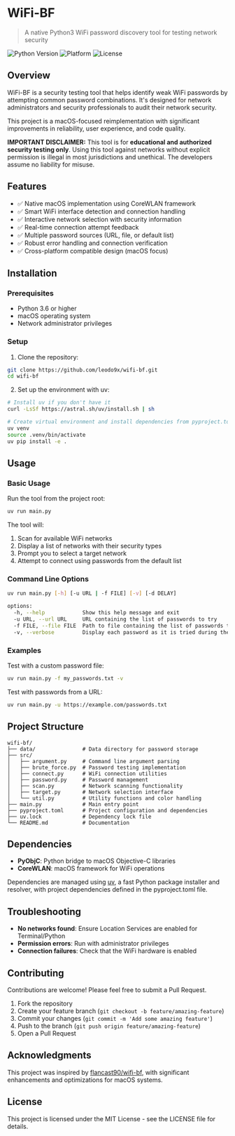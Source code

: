 # WiFi-BF

> A native Python3 WiFi password discovery tool for testing network security

![Python Version](https://img.shields.io/badge/python-3.6%2B-blue)
![Platform](https://img.shields.io/badge/platform-macOS-lightgrey)
![License](https://img.shields.io/badge/license-MIT-green)

## Overview

WiFi-BF is a security testing tool that helps identify weak WiFi passwords by attempting common password combinations. It's designed for network administrators and security professionals to audit their network security.

This project is a macOS-focused reimplementation with significant improvements in reliability, user experience, and code quality.

**IMPORTANT DISCLAIMER:** This tool is for **educational and authorized security testing only**. Using this tool against networks without explicit permission is illegal in most jurisdictions and unethical. The developers assume no liability for misuse.

## Features

- ✅ Native macOS implementation using CoreWLAN framework
- ✅ Smart WiFi interface detection and connection handling
- ✅ Interactive network selection with security information
- ✅ Real-time connection attempt feedback
- ✅ Multiple password sources (URL, file, or default list)
- ✅ Robust error handling and connection verification
- ✅ Cross-platform compatible design (macOS focus)

## Installation

### Prerequisites

- Python 3.6 or higher
- macOS operating system
- Network administrator privileges

### Setup

1. Clone the repository:
```bash
git clone https://github.com/leodo9x/wifi-bf.git
cd wifi-bf
```

2. Set up the environment with uv:
```bash
# Install uv if you don't have it
curl -LsSf https://astral.sh/uv/install.sh | sh

# Create virtual environment and install dependencies from pyproject.toml
uv venv
source .venv/bin/activate
uv pip install -e .
```

## Usage

### Basic Usage

Run the tool from the project root:

```bash
uv run main.py
```

The tool will:
1. Scan for available WiFi networks
2. Display a list of networks with their security types
3. Prompt you to select a target network
4. Attempt to connect using passwords from the default list

### Command Line Options

```bash
uv run main.py [-h] [-u URL | -f FILE] [-v] [-d DELAY]

options:
  -h, --help            Show this help message and exit
  -u URL, --url URL     URL containing the list of passwords to try
  -f FILE, --file FILE  Path to file containing the list of passwords to try
  -v, --verbose         Display each password as it is tried during the process
```

### Examples

Test with a custom password file:
```bash
uv run main.py -f my_passwords.txt -v
```

Test with passwords from a URL:
```bash
uv run main.py -u https://example.com/passwords.txt
```

## Project Structure

```
wifi-bf/
├── data/               # Data directory for password storage
├── src/
│   ├── argument.py     # Command line argument parsing
│   ├── brute_force.py  # Password testing implementation
│   ├── connect.py      # WiFi connection utilities
│   ├── password.py     # Password management
│   ├── scan.py         # Network scanning functionality
│   ├── target.py       # Network selection interface
│   └── util.py         # Utility functions and color handling
├── main.py             # Main entry point
├── pyproject.toml      # Project configuration and dependencies
├── uv.lock             # Dependency lock file
└── README.md           # Documentation
```

## Dependencies

- **PyObjC**: Python bridge to macOS Objective-C libraries
- **CoreWLAN**: macOS framework for WiFi operations

Dependencies are managed using [uv](https://github.com/astral-sh/uv), a fast Python package installer and resolver, with project dependencies defined in the pyproject.toml file.

## Troubleshooting

- **No networks found**: Ensure Location Services are enabled for Terminal/Python
- **Permission errors**: Run with administrator privileges
- **Connection failures**: Check that the WiFi hardware is enabled

## Contributing

Contributions are welcome! Please feel free to submit a Pull Request.

1. Fork the repository
2. Create your feature branch (`git checkout -b feature/amazing-feature`)
3. Commit your changes (`git commit -m 'Add some amazing feature'`)
4. Push to the branch (`git push origin feature/amazing-feature`)
5. Open a Pull Request

## Acknowledgments

This project was inspired by [flancast90/wifi-bf](https://github.com/flancast90/wifi-bf), with significant enhancements and optimizations for macOS systems.

## License

This project is licensed under the MIT License - see the LICENSE file for details.